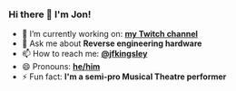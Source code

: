### Hi there 👋 I'm Jon!

- 🔭 I’m currently working on: **[my Twitch channel](https://twitch.tv/jfkingsley)**
- 💬 Ask me about **Reverse engineering hardware**
- 📫 How to reach me: **[@jfkingsley](https://twitter.com/jfkingsley)**
- 😄 Pronouns: **[he/him](http://pronoun.is/he/him)**
- ⚡ Fun fact: **I'm a semi-pro Musical Theatre performer**
